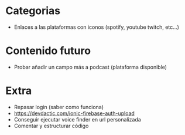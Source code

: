 # Categorias
- Enlaces a las plataformas con iconos (spotify, youtube twitch, etc...)

# Contenido futuro
- Probar añadir un campo más a podcast (plataforma disponible)

# Extra
- Repasar login (saber como funciona)
- https://devdactic.com/ionic-firebase-auth-upload
- Conseguir ejecutar voice finder en url personalizada
- Comentar y estructurar código








